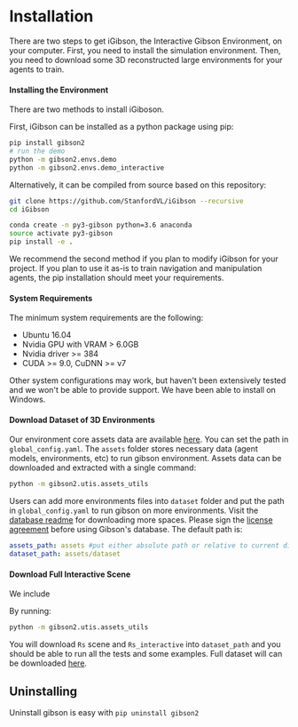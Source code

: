 
Installation
=================

There are two steps to get iGibson, the Interactive Gibson Environment, on your computer. First, you need to install the simulation environment. Then, you need to download some 3D reconstructed large environments for your agents to train.

#### Installing the Environment

There are two methods to install iGiboson.

First, iGibson can be installed as a python package using pip:

```bash
pip install gibson2
# run the demo
python -m gibson2.envs.demo
python -m gibson2.envs.demo_interactive
```

Alternatively, it can be compiled from source based on this repository:

```bash
git clone https://github.com/StanfordVL/iGibson --recursive
cd iGibson

conda create -n py3-gibson python=3.6 anaconda
source activate py3-gibson
pip install -e .
```
We recommend the second method if you plan to modify iGibson for your project. If you plan to use it as-is to train navigation and manipulation agents, the pip installation should meet your requirements.

#### System Requirements

The minimum system requirements are the following:

- Ubuntu 16.04
- Nvidia GPU with VRAM > 6.0GB
- Nvidia driver >= 384
- CUDA >= 9.0, CuDNN >= v7

Other system configurations may work, but haven't been extensively tested and we won't be able to provide support. We have been able to install on Windows.

#### Download Dataset of 3D Environments

Our environment core assets data are available [here](https://storage.googleapis.com/gibsonassets/assets_gibson_v2.tar.gz).  You can set the path in `global_config.yaml`.  The `assets` folder stores necessary data (agent models, environments, etc) to run gibson environment. Assets data can be downloaded and extracted with a single command:

```bash
python -m gibson2.utis.assets_utils
```

Users can add more environments files into `dataset` folder and put the path in `global_config.yaml` to run gibson on more environments. Visit the [database readme](https://forms.gle/YTbzXjNtmmsra9KY6) for downloading more spaces. Please sign the [license agreement](https://forms.gle/YTbzXjNtmmsra9KY6) before using Gibson's database. The default path is:

```yaml
assets_path: assets #put either absolute path or relative to current directory
dataset_path: assets/dataset
```

#### Download Full Interactive Scene

We include

By running:
```bash
python -m gibson2.utis.assets_utils
```

You will download `Rs` scene and `Rs_interactive` into `dataset_path` and you should be able to run all the tests and some examples. Full dataset will can be downloaded [here](https://forms.gle/YTbzXjNtmmsra9KY6).


Uninstalling
----

Uninstall gibson is easy with `pip uninstall gibson2`

